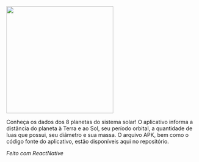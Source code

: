 <img src="https://user-images.githubusercontent.com/26885598/142419217-19fe1378-3cc7-4986-a9b7-f2e0c57a29bc.png" width="280px"/>

Conheça os dados dos 8 planetas do sistema solar! O aplicativo informa a distância do planeta à Terra e ao Sol, seu período orbital, a quantidade de luas que possui, seu diâmetro e sua massa. 
O arquivo APK, bem como o código fonte do aplicativo, estão disponíveis aqui no repositório.

*Feito com ReactNative*
